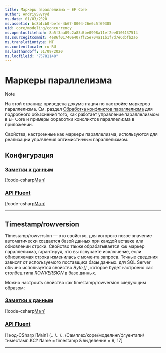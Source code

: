 ```yaml
---
title: Маркеры параллелизма — EF Core
author: AndriySvyryd
ms.date: 01/03/2020
ms.assetid: bc8b1cb0-befe-4b67-8004-26e6c5f69385
uid: core/modeling/concurrency
ms.openlocfilehash: 8a5f3aa09c2a83d5be0998a11ef2ee8100437514
ms.sourcegitcommit: 4e86f01740e407ff25e704a11b1f7d7e66bfb2a6
ms.translationtype: MT
ms.contentlocale: ru-RU
ms.lasthandoff: 01/09/2020
ms.locfileid: "75781148"
---
```

# <a name="concurrency-tokens"></a>Маркеры параллелизма

> [!NOTE]
> На этой странице приведена документация по настройке маркеров параллелизма. См. раздел [Обработка конфликтов параллелизма](../saving/concurrency.md) для подробного объяснения того, как работает управление параллелизмом в EF Core и примеры обработки конфликтов параллелизма в приложении.

Свойства, настроенные как маркеры параллелизма, используются для реализации управления оптимистичным параллелизмом.

## <a name="configuration"></a>Конфигурация

### <a name="data-annotationstabdata-annotations"></a>[Заметки к данным](#tab/data-annotations)

[!code-csharp[Main](../../../samples/core/Modeling/DataAnnotations/Concurrency.cs?name=Concurrency&highlight=5)]

### <a name="fluent-apitabfluent-api"></a>[API Fluent](#tab/fluent-api)

[!code-csharp[Main](../../../samples/core/Modeling/FluentAPI/Concurrency.cs?name=Concurrency&highlight=5)]

***

## <a name="timestamprowversion"></a>Timestamp/rowversion

Timestamp/rowversion — это свойство, для которого новое значение автоматически создается базой данных при каждой вставке или обновлении строки. Свойство также обрабатывается как маркер параллелизма, гарантируя, что вы получаете исключение, если обновляемая строка изменилась с момента запроса. Точные сведения зависят от используемого поставщика базы данных. для SQL Server обычно используется свойство *Byte []* , которое будет настроено как столбец типа *ROWVERSION* в базе данных.

Можно настроить свойство как timestamp/rowversion следующим образом:

### <a name="data-annotationstabdata-annotations"></a>[Заметки к данным](#tab/data-annotations)

[!code-csharp[Main](../../../samples/core/Modeling/DataAnnotations/Timestamp.cs?name=Timestamp&highlight=7)]

### <a name="fluent-apitabfluent-api"></a>[API Fluent](#tab/fluent-api)

[! код-CSharp [Main] (.. /.. /.. /Самплес/коре/моделинг/флуентапи/тиместамп.КС? Name = timestamp & выделение = 9, 17]

***
